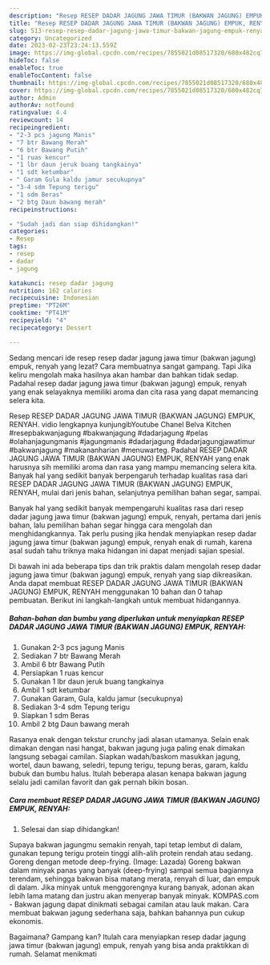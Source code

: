 ```yaml
---
description: "Resep RESEP DADAR JAGUNG JAWA TIMUR (BAKWAN JAGUNG) EMPUK, RENYAH yang Lezat Sekali , Enak"
title: "Resep RESEP DADAR JAGUNG JAWA TIMUR (BAKWAN JAGUNG) EMPUK, RENYAH yang Lezat Sekali , Enak"
slug: 513-resep-resep-dadar-jagung-jawa-timur-bakwan-jagung-empuk-renyah-yang-lezat-sekali-enak
category: Uncategorized
date: 2023-02-23T23:24:13.559Z
image: https://img-global.cpcdn.com/recipes/7855021d08517320/680x482cq70/resep-dadar-jagung-jawa-timur-bakwan-jagung-empuk-renyah-foto-resep-utama.jpg
hideToc: false
enableToc: true
enableTocContent: false
thumbnail: https://img-global.cpcdn.com/recipes/7855021d08517320/680x482cq70/resep-dadar-jagung-jawa-timur-bakwan-jagung-empuk-renyah-foto-resep-utama.jpg
cover: https://img-global.cpcdn.com/recipes/7855021d08517320/680x482cq70/resep-dadar-jagung-jawa-timur-bakwan-jagung-empuk-renyah-foto-resep-utama.jpg
author: Admin
authorAv: notfound
ratingvalue: 4.4
reviewcount: 14
recipeingredient:
- "2-3 pcs jagung Manis"
- "7 btr Bawang Merah"
- "6 btr Bawang Putih"
- "1 ruas kencur"
- "1 lbr daun jeruk buang tangkainya"
- "1 sdt ketumbar"
- " Garam Gula kaldu jamur secukupnya"
- "3-4 sdm Tepung terigu"
- "1 sdm Beras"
- "2 btg Daun bawang merah"
recipeinstructions:

- "Sudah jadi dan siap dihidangkan!"
categories:
- Resep
tags:
- resep
- dadar
- jagung

katakunci: resep dadar jagung 
nutrition: 162 calories
recipecuisine: Indonesian
preptime: "PT26M"
cooktime: "PT41M"
recipeyield: "4"
recipecategory: Dessert

---
```



Sedang mencari ide resep resep dadar jagung jawa timur (bakwan jagung) empuk, renyah yang lezat? Cara membuatnya sangat gampang. Tapi Jika keliru mengolah maka hasilnya akan hambar dan bahkan tidak sedap. Padahal resep dadar jagung jawa timur (bakwan jagung) empuk, renyah yang enak selayaknya memiliki aroma dan cita rasa yang dapat memancing selera kita.


Resep RESEP DADAR JAGUNG JAWA TIMUR (BAKWAN JAGUNG) EMPUK, RENYAH. vidio lengkapnya kunjungibYoutube Chanel Belva Kitchen #resepbakwanjagung #bakwanjagung #dadarjagung #pelas #olahanjagungmanis #jagungmanis #dadarjagung #dadarjagungjawatimur #bakwanjagung #makananharian #menuwarteg. Padahal RESEP DADAR JAGUNG JAWA TIMUR (BAKWAN JAGUNG) EMPUK, RENYAH yang enak harusnya sih memiliki aroma dan rasa yang mampu memancing selera kita. Banyak hal yang sedikit banyak berpengaruh terhadap kualitas rasa dari RESEP DADAR JAGUNG JAWA TIMUR (BAKWAN JAGUNG) EMPUK, RENYAH, mulai dari jenis bahan, selanjutnya pemilihan bahan segar, sampai.

Banyak hal yang sedikit banyak mempengaruhi kualitas rasa dari resep dadar jagung jawa timur (bakwan jagung) empuk, renyah, pertama dari jenis bahan, lalu pemilihan bahan segar hingga cara mengolah dan menghidangkannya. Tak perlu pusing jika hendak menyiapkan resep dadar jagung jawa timur (bakwan jagung) empuk, renyah enak di rumah, karena asal sudah tahu triknya maka hidangan ini dapat menjadi sajian spesial.


Di bawah ini ada beberapa tips dan trik praktis dalam mengolah resep dadar jagung jawa timur (bakwan jagung) empuk, renyah yang siap dikreasikan. Anda dapat membuat RESEP DADAR JAGUNG JAWA TIMUR (BAKWAN JAGUNG) EMPUK, RENYAH menggunakan 10 bahan dan 0 tahap pembuatan. Berikut ini langkah-langkah untuk membuat hidangannya.

<!--inarticleads1-->

##### Bahan-bahan dan bumbu yang diperlukan untuk menyiapkan RESEP DADAR JAGUNG JAWA TIMUR (BAKWAN JAGUNG) EMPUK, RENYAH:

1. Gunakan 2-3 pcs jagung Manis
1. Sediakan 7 btr Bawang Merah
1. Ambil 6 btr Bawang Putih
1. Persiapkan 1 ruas kencur
1. Gunakan 1 lbr daun jeruk buang tangkainya
1. Ambil 1 sdt ketumbar
1. Gunakan  Garam, Gula, kaldu jamur (secukupnya)
1. Sediakan 3-4 sdm Tepung terigu
1. Siapkan 1 sdm Beras
1. Ambil 2 btg Daun bawang merah


Rasanya enak dengan tekstur crunchy jadi alasan utamanya. Selain enak dimakan dengan nasi hangat, bakwan jagung juga paling enak dimakan langsung sebagai camilan. Siapkan wadah/baskom masukkan jagung, wortel, daun bawang, seledri, tepung terigu, tepung beras, garam, kaldu bubuk dan bumbu halus. Itulah beberapa alasan kenapa bakwan jagung selalu jadi camilan favorit dan gak pernah bikin bosan. 

<!--inarticleads2-->

##### Cara membuat RESEP DADAR JAGUNG JAWA TIMUR (BAKWAN JAGUNG) EMPUK, RENYAH:


1. Selesai dan siap dihidangkan!

Supaya bakwan jagungmu semakin renyah, tapi tetap lembut di dalam, gunakan tepung terigu protein tinggi alih-alih protein rendah atau sedang. Goreng dengan metode deep-frying. (Image: Lazada) Goreng bakwan dalam minyak panas yang banyak (deep-frying) sampai semua bagiannya terendam, sehingga bakwan bisa matang merata, renyah di luar, dan empuk di dalam. Jika minyak untuk menggorengnya kurang banyak, adonan akan lebih lama matang dan justru akan menyerap banyak minyak. KOMPAS.com - Bakwan jagung dapat dinikmati sebagai camilan atau lauk makan. Cara membuat bakwan jagung sederhana saja, bahkan bahannya pun cukup ekonomis. 

Bagaimana? Gampang kan? Itulah cara menyiapkan resep dadar jagung jawa timur (bakwan jagung) empuk, renyah yang bisa anda praktikkan di rumah. Selamat menikmati
